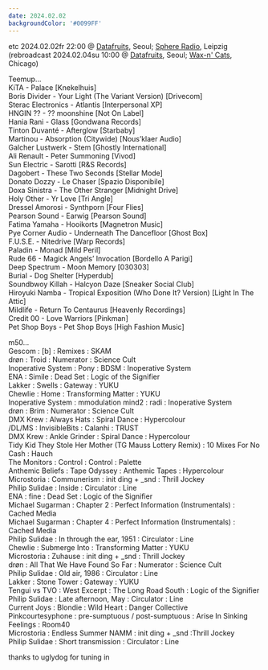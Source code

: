 ```yaml
---
date: 2024.02.02
backgroundColor: '#0099FF'
---
```


etc 2024.02.02fr 22:00 @ [Datafruits](http://www.datafruits.fm/), Seoul; [Sphere Radio](http://www.sphere-radio.net/), Leipzig  
(rebroadcast 2024.02.04su 10:00 @ [Datafruits](http://www.datafruits.fm/), Seoul; [Wax-n' Cats](http://www.twitch.tv/waxncats), Chicago)  

Teemup...  
KiTA - Palace \[Knekelhuis\]  
Boris Divider - Your Light (The Variant Version) \[Drivecom\]  
Sterac Electronics - Atlantis \[Interpersonal XP\]  
HNGIN ?? - ?? moonshine \[Not On Label\]  
Hania Rani - Glass \[Gondwana Records\]  
Tinton Duvanté - Afterglow \[Starbaby\]  
Martinou - Absorption (Citywide) \[Nous’klaer Audio\]  
Galcher Lustwerk - Stem \[Ghostly International\]  
Ali Renault - Peter Summoning \[Vivod\]  
Sun Electric - Sarotti \[R&S Records\]  
Dagobert - These Two Seconds \[Stellar Mode\]  
Donato Dozzy - Le Chaser \[Spazio Disponibile\]  
Doxa Sinistra - The Other Stranger \[Midnight Drive\]  
Holy Other - Yr Love \[Tri Angle\]  
Dressel Amorosi - Synthporn \[Four Flies\]  
Pearson Sound - Earwig \[Pearson Sound\]  
Fatima Yamaha - Hooikorts \[Magnetron Music\]  
Pye Corner Audio - Underneath The Dancefloor \[Ghost Box\]  
F.U.S.E. - Nitedrive \[Warp Records\]  
Paladin - Monad \[Mild Peril\]  
Rude 66 - Magick Angels’ Invocation \[Bordello A Parigi\]  
Deep Spectrum - Moon Memory \[030303\]  
Burial - Dog Shelter \[Hyperdub\]  
Soundbwoy Killah - Halcyon Daze \[Sneaker Social Club\]  
Hiroyuki Namba - Tropical Exposition (Who Done It? Version) \[Light In The Attic\]  
Mildlife - Return To Centaurus \[Heavenly Recordings\]  
Credit 00 - Love Warriors \[Pinkman\]  
Pet Shop Boys - Pet Shop Boys \[High Fashion Music\]  

m50...  
Gescom : \[b\] : Remixes : SKAM  
drøn : Troid : Numerator : Science Cult  
Inoperative System : Pony : BDSM : Inoperative System  
ENA : Simile : Dead Set : Logic of the Signifier  
Lakker : Swells : Gateway : YUKU  
Chewlie : Home : Transforming Matter : YUKU  
Inoperative System : mmodulation mind2 : radi : Inoperative System  
drøn : Brim : Numerator : Science Cult  
DMX Krew : Always Hats : Spiral Dance : Hypercolour  
/DL/MS : InvisibleBits : Calanhi : TRUST  
DMX Krew : Ankle Grinder : Spiral Dance : Hypercolour  
Tidy Kid They Stole Her Mother (TG Mauss Lottery Remix) : 10 Mixes For No Cash : Hauch  
The Monitors : Control : Control : Palette  
Anthemic Beliefs : Tape Odyssey : Anthemic Tapes : Hypercolour  
Microstoria : Communerism : init ding + \_snd : Thrill Jockey  
Philip Sulidae : Inside : Circulator : Line  
ENA : fine : Dead Set : Logic of the Signifier  
Michael Sugarman : Chapter 2 : Perfect Information (Instrumentals) : Cached Media  
Michael Sugarman : Chapter 4 : Perfect Information (Instrumentals) : Cached Media  
Philip Sulidae : In through the ear, 1951 : Circulator : Line  
Chewlie : Submerge Into : Transforming Matter : YUKU  
Microstoria : Zuhause : init ding + \_snd : Thrill Jockey  
drøn : All That We Have Found So Far : Numerator : Science Cult  
Philip Sulidae : Old air, 1986 : Circulator : Line  
Lakker : Stone Tower : Gateway : YUKU  
Tengui vs TVO : West Excerpt : The Long Road South : Logic of the Signifier  
Philip Sulidae : Late afternoon, May : Circulator : Line  
Current Joys : Blondie : Wild Heart : Danger Collective  
Pinkcourtesyphone : pre-sumptuous / post-sumptuous : Arise In Sinking Feelings : Room40  
Microstoria : Endless Summer NAMM : init ding + \_snd :Thrill Jockey  
Philip Sulidae : Short transmission : Circulator : Line  

thanks to uglydog for tuning in